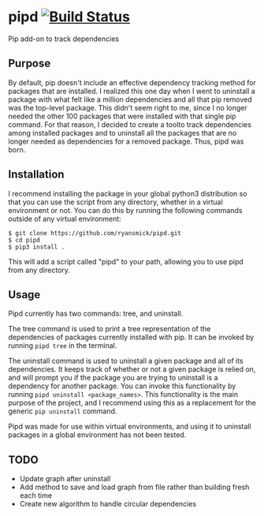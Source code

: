 # pipd [![Build Status](https://travis-ci.org/ryansmick/pipd.svg?branch=master)](https://travis-ci.org/ryansmick/pipd)
Pip add-on to track dependencies

## Purpose

By default, pip doesn't include an effective dependency tracking method for packages that are installed. I realized this one day when I went to uninstall a package with what felt like a million dependencies and all that pip removed was the top-level package. This didn't seem right to me, since I no longer needed the other 100 packages that were installed with that single pip command. For that reason, I decided to create a toolto track dependencies among installed packages and to uninstall all the packages that are no longer needed as dependencies for a removed package. Thus, pipd was born.

## Installation

I recommend installing the package in your global python3 distribution so that you can use the script from any directory, whether in a virtual environment or not. You can do this by running the following commands outside of any virtual environment:

```Shell
$ git clone https://github.com/ryansmick/pipd.git
$ cd pipd
$ pip3 install .
```

This will add a script called "pipd" to your path, allowing you to use pipd from any directory.

## Usage

Pipd currently has two commands: tree, and uninstall.

The tree command is used to print a tree representation of the dependencies of packages currently installed with pip. It can be invoked by running `pipd tree` in the terminal.

The uninstall command is used to uninstall a given package and all of its dependencies. It keeps track of whether or not a given package is relied on, and will prompt you if the package you are trying to uninstall is a dependency for another package. You can invoke this functionality by running `pipd uninstall <package_names>`.  This functionality is the main purpose of the project, and I recommend using this as a replacement for the generic `pip uninstall` command.

Pipd was made for use within virtual environments, and using it to uninstall packages in a global environment has not been tested.

## TODO

* Update graph after uninstall
* Add method to save and load graph from file rather than building fresh each time
* Create new algorithm to handle circular dependencies
